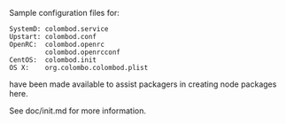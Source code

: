 Sample configuration files for:
```
SystemD: colombod.service
Upstart: colombod.conf
OpenRC:  colombod.openrc
         colombod.openrcconf
CentOS:  colombod.init
OS X:    org.colombo.colombod.plist
```
have been made available to assist packagers in creating node packages here.

See doc/init.md for more information.
